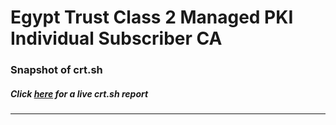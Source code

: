 # Egypt Trust Class 2 Managed PKI Individual Subscriber CA
### Snapshot of crt.sh
##### Click [here](https://crt.sh/?q=23303E4E7CD7E1E1E79B7D4CB398EBCEE318D020627BEB0702F58B57BA90B3BF) for a live crt.sh report

---
